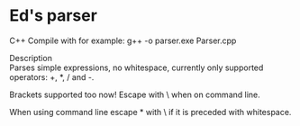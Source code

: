 # Ed's parser

C++ Compile with for example: g++ -o parser.exe Parser.cpp

Description  
Parses simple expressions, no whitespace, currently only supported operators: +, *, / and -.

Brackets supported too now! Escape with \ when on command line.

When using command line escape * with \ if it is preceded with whitespace.
